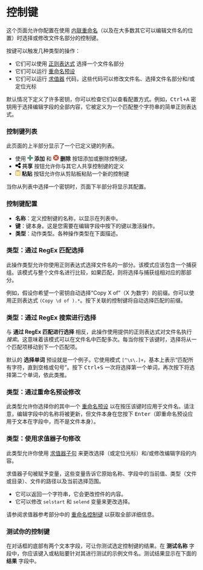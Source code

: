 # 控制键

这个页面允许你配置在使用 [内联重命名](/Manual/file_operations/renaming_files/inline_rename.zh.md)（以及在大多数其它可以编辑文件名的位置）时选择或修改文件名部分的控制键。

按键可以触发几种类型的操作：

- 它们可以使用 [正则表达式](/Manual/reference/wildcard_reference/regular_expression_syntax.zh.md) 选择一个文件名部分
- 它们可以运行 [重命名预设](/Manual/file_operations/renaming_files/advanced_rename/rename_presets.zh.md)
- 它们可以运行 [求值器](/Manual/evaluator/README.zh.md) 代码，这些代码可以修改文件名、选择文件名部分和/或定位光标

默认情况下定义了许多密钥，你可以检查它们以查看配置方式。例如，<kbd>Ctrl+A</kbd> 密钥用于选择编辑字段的全部内容，它被定义为一个匹配整个字符串的简单正则表达式。

### 控制键列表

此页面的上半部分显示了一个已定义键的列表。

- 使用 ![](/Manual/images/media/13/button_add.png) **添加** 和 ![](/Manual/images/media/13/button_delete.png) **删除** 按钮添加或删除控制键。
- ![](/Manual/images/media/13/button_share.png) **共享** 按钮允许你与其它人共享控制键的定义
- ![](/Manual/images/media/13/button_paste.png) **粘贴** 按钮允许你从剪贴板粘贴一个新的控制键

当你从列表中选择一个密钥时，页面下半部分将显示其配置。

### 控制键配置

- **名称**：定义控制键的名称，以显示在列表中。
- **键**：键本身。这是您需要在编辑字段中按下的键以激活操作。
- **类型**：动作类型。各种操作类型在下面描述。

### 类型：通过 RegEx 匹配选择

此操作类型允许你使用正则表达式选择文件名的一部分。该模式应该包含一个捕获组。该模式与整个文件名进行比较，如果匹配，则将选择与捕获组相对应的那部分。

例如，假设你希望一个密钥自动选择“Copy X of”（X 为数字）的前缀。你可以使用正则表达式 <nobr>`(Copy \d of ).*`</nobr>。按下关联的控制键将自动选择匹配的前缀。

### 类型：通过 RegEx 搜索进行选择

与 **通过 RegEx 匹配进行选择** 相反，此操作使用提供的正则表达式对文件名执行 *搜索*。这意味着该模式可以在文件名中匹配多次。每当你按下该键时，选择将从一个匹配项移动到下一个匹配项。

默认的 **选择单词** 预设就是一个例子。它使用模式 <nobr>`[^\s\.]+`</nobr>，基本上表示“匹配所有字符，直到空格或句号”。按下 <kbd>Ctrl+S</kbd> 一次将选择第一个单词，再次按下将选择第二个单词，依此类推。

### 类型：通过重命名预设修改

此类型允许你选择你的其中一个 [重命名预设](/Manual/file_operations/renaming_files/advanced_rename/rename_presets.zh.md) 以在按压该键时应用于文件名。请注意，编辑字段中的名称将被更新，但文件本身在您按下 <kbd>Enter</kbd>（即重命名预设应用于文本在字段中，而不是文件本身）。

### 类型：使用求值器子句修改

此类型允许你使用 [求值器子句](/Manual/evaluator/README.zh.md) 来更改选择（或定位光标）和/或修改编辑字段的内容。

求值器子句被赋予变量，这些变量告诉它原始名称、字段中的当前值、类型（文件或目录）、文件的路径以及当前选择范围。

- 它可以返回一个字符串，它会更改控件的内容。
- 它可以修改 `selstart` 和 `selend` 变量来更改选择。

请参阅求值器参考部分中的 [重命名控制键](/Manual/evaluator/applicable_contexts/rename_control_keys.zh.md) 以获取全部详细信息。

### 测试你的控制键

在对话框的底部有两个文本字段，可让你测试选定控制键的结果。在 **测试名称** 字段中，你应该键入或粘贴要针对其进行测试的示例文件名。测试结果显示在下面的 **结果** 字段中。